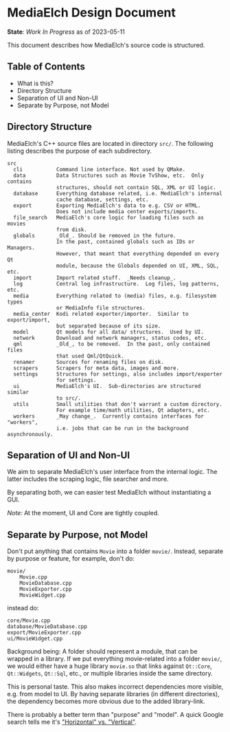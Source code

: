 # MediaElch Design Document

__State__: *Work In Progress* as of 2023-05-11

This document describes how MediaElch's source code is structured.


## Table of Contents

 - What is this?
 - Directory Structure
 - Separation of UI and Non-UI
 - Separate by Purpose, not Model


## Directory Structure

MediaElch's C++ source files are located in directory `src/`.
The following listing describes the purpose of each subdirectory.

```
src
  cli           Command line interface. Not used by QMake.
  data          Data Structures such as Movie TvShow, etc.  Only contains
                structures, should not contain SQL, XML or UI logic.
  database      Everything database related, i.e. MediaElch's internal
                cache database, settings, etc.
  export        Exporting MediaElch's data to e.g. CSV or HTML.
                Does not include media center exports/imports.
  file_search   MediaElch's core logic for loading files such as movies
                from disk.
  globals       _Old_. Should be removed in the future.
                In the past, contained globals such as IDs or Managers.
                However, that meant that everything depended on every Qt
                module, because the Globals depended on UI, XML, SQL, etc.
  import        Import related stuff.  _Needs cleanup_.
  log           Central log infrastructure.  Log files, log patterns, etc.
  media         Everything related to (media) files, e.g. filesystem types
                or MediaInfo file structures.
  media_center  Kodi related exporter/importer.  Similar to export/import,
                but separated because of its size.
  model         Qt models for all data/ structures.  Used by UI.
  network       Download and network managers, status codes, etc.
  qml           _Old_, to be removed.  In the past, only contained files
                that used Qml/QtQuick.
  renamer       Sources for renaming files on disk.
  scrapers      Scrapers for meta data, images and more.
  settings      Structures for settings, also includes import/exporter
                for settings.
  ui            MediaElch's UI.  Sub-directories are structured similar
                to src/.
  utils         Small utilities that don't warrant a custom directory.
                For example time/math utilities, Qt adapters, etc.
  workers       _May change_.  Currently contains interfaces for "workers",
                i.e. jobs that can be run in the background asynchronously.
```


## Separation of UI and Non-UI

We aim to separate MediaElch's user interface from the internal logic.
The latter includes the scraping logic, file searcher and more.

By separating both, we can easier test MediaElch without instantiating a GUI.

_Note:_ At the moment, UI and Core are tightly coupled.


## Separate by Purpose, not Model

Don't put anything that contains `Movie` into a folder `movie/`.
Instead, separate by purpose or feature, for example, don't do:

```
movie/
    Movie.cpp
    MovieDatabase.cpp
    MovieExporter.cpp
    MovieWidget.cpp
```

instead do:

```
core/Movie.cpp
database/MovieDatabase.cpp
export/MovieExporter.cpp
ui/MovieWidget.cpp
```

Background being: A folder should represent a module, that can be wrapped
in a library.  If we put everything movie-related into a folder `movie/`,
we would either have a huge library `movie.so` that links against `Qt::Core`,
`Qt::Widgets`, `Qt::Sql`, etc., or multiple libraries inside the same directory.

This is personal taste.  This also makes incorrect dependencies more visible,
e.g. from model to UI.  By having separate libraries (in different directories),
the dependency becomes more obvious due to the added library-link.

There is probably a better term than "purpose" and "model".
A quick Google search tells me it's ["Horizontal" vs. "Vertical"][0].


[0]: https://www.slideshare.net/ChristianHujer/vertical-vs-horizontal-software-architecture
